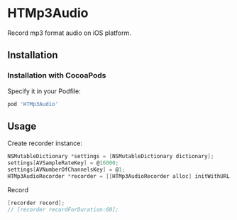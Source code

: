 # HTMp3Audio
Record mp3 format audio on iOS platform.

## Installation

### Installation with CocoaPods
Specify it in your Podfile:

```ruby
pod 'HTMp3Audio'
```

## Usage
Create recorder instance:

```Objective-C
NSMutableDictionary *settings = [NSMutableDictionary dictionary];
settings[AVSampleRateKey] = @16000;
settings[AVNumberOfChannelsKey] = @1;
HTMp3AudioRecorder *recorder = [[HTMp3AudioRecorder alloc] initWithURL:fileURL settings:settings];
```
Record

```Objective-C
[recorder record];
// [recorder recordForDuration:60];
```